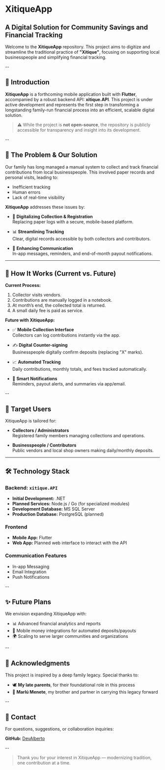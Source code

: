 # XitiqueApp

## A Digital Solution for Community Savings and Financial Tracking

Welcome to the **XitiqueApp** repository. This project aims to digitize and streamline the traditional practice of **"Xitique"**, focusing on supporting local businesspeople and simplifying financial tracking.

--

## 🚀 Introduction

**XitiqueApp** is a forthcoming mobile application built with **Flutter**, accompanied by a robust backend API: **xitique.API**. This project is under active development and represents the first step in transforming a longstanding family-run financial process into an efficient, scalable digital solution.

> ⚠️ While the project is **not open-source**, the repository is publicly accessible for transparency and insight into its development.

--

## 🎯 The Problem & Our Solution

Our family has long managed a manual system to collect and track financial contributions from local businesspeople. This involved paper records and personal visits, leading to:

- Inefficient tracking
- Human errors
- Lack of real-time visibility

**XitiqueApp** addresses these issues by:

- 📱 **Digitalizing Collection & Registration**  
  Replacing paper logs with a secure, mobile-based platform.

- 📊 **Streamlining Tracking**  
  Clear, digital records accessible by both collectors and contributors.

- 📢 **Enhancing Communication**  
  In-app messages, reminders, and end-of-month payout notifications.

---

## 🔄 How It Works (Current vs. Future)

**Current Process:**

1. Collector visits vendors.
2. Contributions are manually logged in a notebook.
3. At month’s end, the collected total is returned.
4. A small daily fee is paid as service.

**Future with XitiqueApp:**

- ✅ **Mobile Collection Interface**  
  Collectors can log contributions instantly via the app.

- ✍️ **Digital Counter-signing**  
  Businesspeople digitally confirm deposits (replacing "X" marks).

- 📈 **Automated Tracking**  
  Daily contributions, monthly totals, and fees tracked automatically.

- 🔔 **Smart Notifications**  
  Reminders, payout alerts, and summaries via app/email.

--

## 👥 Target Users

XitiqueApp is tailored for:

- **Collectors / Administrators**  
  Registered family members managing collections and operations.

- **Businesspeople / Contributors**  
  Public vendors and local shop owners making daily/monthly deposits.

---

## 🛠️ Technology Stack

### Backend: `xitique.API`
- **Initial Development:** .NET  
- **Planned Services:** Node.js / Go (for specialized modules)
- **Development Database:** MS SQL Server  
- **Production Database:** PostgreSQL (planned)

### Frontend
- **Mobile App:** Flutter  
- **Web App:** Planned web interface to interact with the API

### Communication Features
- In-app Messaging  
- Email Integration  
- Push Notifications

--

## ✨ Future Plans

We envision expanding XitiqueApp with:

- 📊 Advanced financial analytics and reports  
- 📱 Mobile money integrations for automated deposits/payouts  
- 🌍 Scaling to serve larger communities and organizations

--

## 🙏 Acknowledgments

This project is inspired by a deep family legacy. Special thanks to:

- 🕊️ **My late parents**, for their foundational role in this process  
- 👤 **Marlú Menete**, my brother and partner in carrying this legacy forward

--

## 📧 Contact

For questions, suggestions, or collaboration inquiries:

**GitHub:** [DevAlberto](https://github.com/BeltonMenete)

--

> Thank you for your interest in XitiqueApp — modernizing tradition, one contribution at a time.
